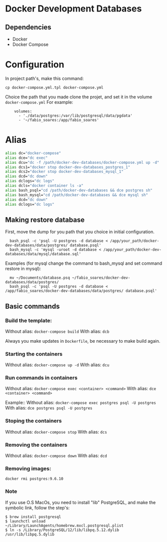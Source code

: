 # Docker Development Databases

## Dependencies
- Docker
- Docker Compose

# Configuration
In project path's, make this command:

`cp docker-compose.yml.tpl docker-compose.yml`

Choice the path that you made clone the projet, and set it in the volume `docker-compose.yml`
For example:
```
    volumes:
      - './data/postgres:/var/lib/postgresql/data/pgdata'
      - '~/fabio_soares:/app/fabio_soares'
```

# Alias

```bash
alias dc="docker-compose"
alias dce="dc exec"
alias dcu="dc -f /path/docker-dev-databases/docker-compose.yml up -d"
alias dcs1="docker stop docker-dev-databases_postgres_1"
alias dcs2="docker stop docker-dev-databases_mysql_1"
alias dcd="dc down"
alias dclogs="dc logs"
alias dcls="docker container ls -a"
alias bash_psql="cd /path/docker-dev-databases && dce postgres sh"
alias bash_mysql="cd /path/docker-dev-databases && dce mysql sh"
alias dcd="dc down"
alias dclogs="dc logs"

```
## Making restore database
First, move the dump for you path that you choice in initial configuration.
```
  bash_psql -c 'psql -U postgres -d database < /app/your_path/docker-dev-databases/data/postgres/ database.psql'
  bash_mysql -c 'mysql -uroot -d database < /app/your_path/docker-dev-databases/data/mysql/database.sql'
```

Examples (for mysql change the command to bash_mysql and set command restore in mysql):
```
  mv ~/Documents/database.psq ~/fabio_soares/docker-dev-databases/data/postgres/
  bash_psql -c 'psql -U postgres -d database < /app/fabio_soares/docker-dev-databases/data/postgres/ database.psql'
```

## Basic commands

### Build the template:
Without alias: `docker-compose build`
With alias: `dcb`

Always you make updates in `Dockerfile`, be necessary to make build again.

### Starting the containers
Without alias: `docker-compose up -d`
With alias: `dcu`

### Run commands in containers
Without alias: `docker-compose exec <container> <command>`
With alias: `dce <container> <command>`

Example::
Without alias: `docker-compose exec postgres psql -U postgres`
With alias: `dce postgres psql -U postgres`

### Stoping the containers
Without alias: `docker-compose stop`
With alias: `dcs`

### Removing the containers
Without alias: `docker-compose down`
With alias: `dcd`

### Removing images:
`docker rmi postgres:9.6.10`

### Note
If you use O.S MacOs, you need to install "lib" PostgreSQL, and make the symbolic link, follow the step's:
```console
$ brew install postgresql
$ launchctl unload ~/Library/LaunchAgents/homebrew.mxcl.postgresql.plist
$ ln -s /Library/PostgreSQL/12/lib/libpq.5.12.dylib /usr/lib/libpq.5.dylib
```
